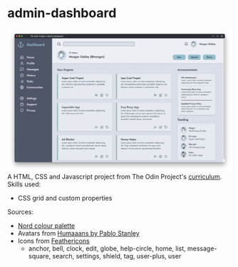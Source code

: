 # admin-dashboard
![Site preview](./assets/site-preview.png?raw=true)
A HTML, CSS and Javascript project from The Odin Project's [curriculum](https://www.theodinproject.com/paths/full-stack-javascript/courses/intermediate-html-and-css/lessons/admin-dashboard). Skills used:
* CSS grid and custom properties

Sources:
* [Nord colour palette](https://www.nordtheme.com/docs/colors-and-palettes)
* Avatars from [Humaaans by Pablo Stanley](https://www.humaaans.com/)
* Icons from [Feathericons](https://feathericons.com/)
  * anchor, bell, clock, edit, globe, help-circle, home, list, message-square, search, settings, shield, tag, user-plus, user